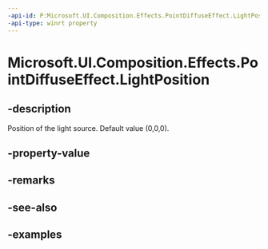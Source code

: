 ```yaml
---
-api-id: P:Microsoft.UI.Composition.Effects.PointDiffuseEffect.LightPosition
-api-type: winrt property
---
```


<!-- Property syntax.
public Vector3 LightPosition { get;  set; }
-->

# Microsoft.UI.Composition.Effects.PointDiffuseEffect.LightPosition

## -description
Position of the light source. Default value (0,0,0).

## -property-value

## -remarks

## -see-also

## -examples

